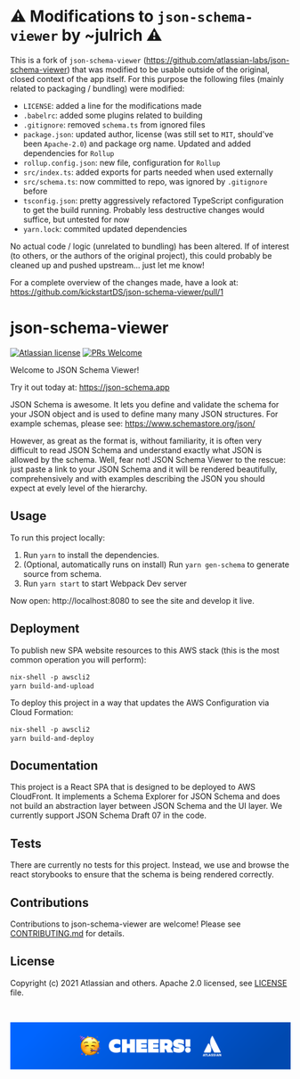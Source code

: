 # ⚠️ Modifications to `json-schema-viewer` by ~julrich ⚠️

This is a fork of `json-schema-viewer` (https://github.com/atlassian-labs/json-schema-viewer) that was modified to be usable outside of the original, closed context of the app itself.
For this purpose the following files (mainly related to packaging / bundling) were modified:

* `LICENSE`: added a line for the modifications made
* `.babelrc`: added some plugins related to building 
* `.gitignore`: removed `schema.ts` from ignored files
* `package.json`: updated author, license (was still set to `MIT`, should've been `Apache-2.0`) and package org name. Updated and added dependencies for `Rollup`
* `rollup.config.json`: new file, configuration for `Rollup`
* `src/index.ts`: added exports for parts needed when used externally
* `src/schema.ts`: now committed to repo, was ignored by `.gitignore` before
* `tsconfig.json`: pretty aggressively refactored TypeScript configuration to get the build running. Probably less destructive changes would suffice, but untested for now
* `yarn.lock`: commited updated dependencies 

No actual code / logic (unrelated to bundling) has been altered.
If of interest (to others, or the authors of the original project), this could probably be cleaned up and pushed upstream... just let me know!

For a complete overview of the changes made, have a look at:
https://github.com/kickstartDS/json-schema-viewer/pull/1

# json-schema-viewer

[![Atlassian license](https://img.shields.io/badge/license-Apache%202.0-blue.svg?style=flat-square)](LICENSE) [![PRs Welcome](https://img.shields.io/badge/PRs-welcome-brightgreen.svg?style=flat-square)](CONTRIBUTING.md)

Welcome to JSON Schema Viewer!

Try it out today at: https://json-schema.app

JSON Schema is awesome. It lets you define and validate the schema for your JSON object and is used to define many many JSON structures. 
For example schemas, please see: https://www.schemastore.org/json/ 

However, as great as the format is, without familiarity, it is often very difficult to read JSON Schema and understand exactly what JSON 
is allowed by the schema. Well, fear not! JSON Schema Viewer to the rescue: just paste a link to your JSON Schema and it will be 
rendered beautifully, comprehensively and with examples describing the JSON you should expect at evely level of the hierarchy.

## Usage

To run this project locally:

1. Run `yarn` to install the dependencies.
1. (Optional, automatically runs on install) Run `yarn gen-schema` to generate source from schema.
1. Run `yarn start` to start Webpack Dev server

Now open: http://localhost:8080 to see the site and develop it live.

## Deployment

To publish new SPA website resources to this AWS stack (this is the most common operation you will perform):

``` shell
nix-shell -p awscli2
yarn build-and-upload
```

To deploy this project in a way that updates the AWS Configuration via Cloud Formation:

``` shell
nix-shell -p awscli2
yarn build-and-deploy
```

## Documentation

This project is a React SPA that is designed to be deployed to AWS CloudFront. It implements a Schema Explorer for JSON Schema and does not build an abstraction
layer between JSON Schema and the UI layer. We currently support JSON Schema Draft 07 in the code.

## Tests

There are currently no tests for this project. Instead, we use and browse the react storybooks to ensure that the schema is being rendered correctly.

## Contributions

Contributions to json-schema-viewer are welcome! Please see [CONTRIBUTING.md](CONTRIBUTING.md) for details. 

## License

Copyright (c) 2021 Atlassian and others.
Apache 2.0 licensed, see [LICENSE](LICENSE) file.

<br/> 

[![With ❤️ from Atlassian](https://raw.githubusercontent.com/atlassian-internal/oss-assets/master/banner-cheers.png)](https://www.atlassian.com)
